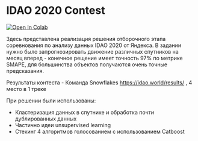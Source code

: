 # IDAO 2020 Contest

[![Open In Colab](https://colab.research.google.com/assets/colab-badge.svg)](https://colab.research.google.com/github/koteyevlev/Astronomy_contest/blob/master/Astronomy_contest_final.ipynb)

Здесь представлена реализация решения отборочного этапа соревнования по анализу данных IDAO 2020 от Яндекса. В задании нужно было запрогнозировать движение различных спутников на месяц вперед - конечное рещение имеет точность 97% по метрике SMAPE, для большинства объектов получаются очень точные предсказания. 

Результаты контеста - Команда Snowflakes https://idao.world/results/ , 4 место в 1 треке 

При решении были использованы:
 * Кластеризация данных в спутнике и обработка почти дублированных данных
 * Частично идеи unsupervised learning
 * Стекинг 4 алгоритмов голосованием с использованием Catboost
